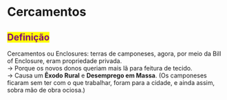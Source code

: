 # Cercamentos

## <mark style="color:purple;">Definição</mark>

Cercamentos ou Enclosures: terras de camponeses, agora, por meio da Bill of Enclosure, eram propriedade privada. \
→ Porque os novos donos queriam mais lã para feitura de tecido. \
→ Causa um **Êxodo Rural** e **Desemprego em Massa**. (Os camponeses ficaram sem ter com o que trabalhar, foram para a cidade, e ainda assim, sobra mão de obra ociosa.)
